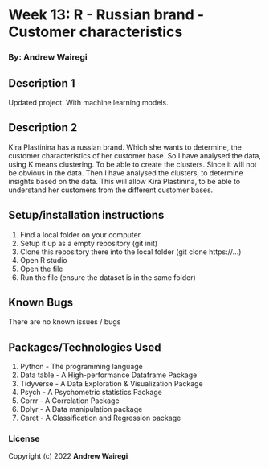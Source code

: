 # Week 13: R - Russian brand - Customer characteristics

### By: Andrew Wairegi

## Description 1
Updated project. With machine learning
models.

## Description 2
Kira Plastinina has a russian brand. Which she wants to determine,
the customer characteristics of her customer base. So I have analysed the data,
using K means clustering. To be able to create the clusters. Since it will not be obvious in the
data. Then I have analysed the clusters, to determine insights based on the data. This will allow
Kira Plastinina, to be able to understand her customers from the different customer bases.

## Setup/installation instructions
1. Find a local folder on your computer
2. Setup it up as a empty repository (git init)
3. Clone this repository there into the local folder (git clone https://...)
4. Open R studio
5. Open the file
7. Run the file (ensure the dataset is in the same folder) 

## Known Bugs
There are no known issues / bugs

## Packages/Technologies Used
1. Python - The programming language
2. Data table - A High-performance Dataframe Package
3. Tidyverse - A Data Exploration & Visualization Package
4. Psych - A Psychometric statistics Package
5. Corrr - A Correlation Package
6. Dplyr - A Data manipulation package
7. Caret - A Classification and Regression package

### License
Copyright (c) 2022 **Andrew Wairegi**
